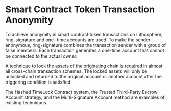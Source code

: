 # Smart Contract Token Transaction Anonymity

To achieve anonymity in smart contract token transactions on Lithosphere, ring-signature and one- time accounts are used. To make the sender anonymous, ring-signature combines the transaction sender with a group of false members. Each transaction generates a one-time account that cannot be connected to the actual owner.

A technique to lock the assets of the originating chain is required in almost all cross-chain transaction schemes. The locked assets will only be unlocked and returned to the original account or another account after the triggering condition is satisfied.

The Hashed TimeLock Contract system, the Trusted Third-Party Escrow Account strategy, and the Multi-Signature Account method are examples of existing techniques.

